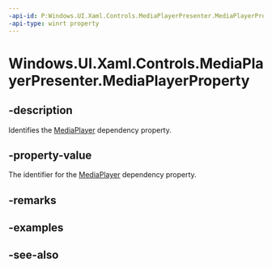 ```yaml
---
-api-id: P:Windows.UI.Xaml.Controls.MediaPlayerPresenter.MediaPlayerProperty
-api-type: winrt property
---
```


<!-- Property syntax
public Windows.UI.Xaml.DependencyProperty MediaPlayerProperty { get; }
-->

# Windows.UI.Xaml.Controls.MediaPlayerPresenter.MediaPlayerProperty

## -description
Identifies the [MediaPlayer](mediaplayerpresenter_mediaplayer.md) dependency property.


## -property-value
The identifier for the [MediaPlayer](mediaplayerpresenter_mediaplayer.md) dependency property.

## -remarks

## -examples

## -see-also
